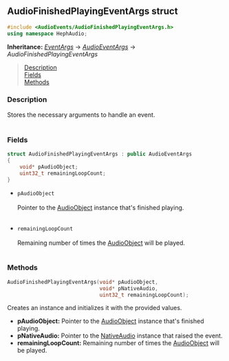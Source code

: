 ## AudioFinishedPlayingEventArgs struct
```c++
#include <AudioEvents/AudioFinishedPlayingEventArgs.h>
using namespace HephAudio;
```
**Inheritance:** *[EventArgs](/docs/HephCommon/EventArgs.md)* -> *[AudioEventArgs](/docs/HephAudio/AudioEvents/AudioEventArgs.md)* -> *AudioFinishedPlayingEventArgs*

> [Description](#description)<br>
[Fields](#fields)<br>
[Methods](#methods)



### Description
Stores the necessary arguments to handle an event.
<br><br>



### Fields
```c++
struct AudioFinishedPlayingEventArgs : public AudioEventArgs
{
    void* pAudioObject;
    uint32_t remainingLoopCount;
}
```

- ``pAudioObject``
<br><br>
Pointer to the [AudioObject](/docs/HephAudio/AudioObject.md) instance that's finished playing.
<br><br>

- ``remainingLoopCount``
<br><br>
Remaining number of times the [AudioObject](/docs/HephAudio/AudioObject.md) will be played.
<br><br>


### Methods

```c++
AudioFinishedPlayingEventArgs(void* pAudioObject,
                              void* pNativeAudio,
                              uint32_t remainingLoopCount);
```
Creates an instance and initializes it with the provided values.
- **pAudioObject:** Pointer to the [AudioObject](/docs/HephAudio/AudioObject.md) instance that's finished playing.
- **pNativeAudio:** Pointer to the [NativeAudio](/docs/HephAudio/NativeAudio/NativeAudio.md) instance that raised the event.
- **remainingLoopCount:** Remaining number of times the [AudioObject](/docs/HephAudio/AudioObject.md) will be played.
